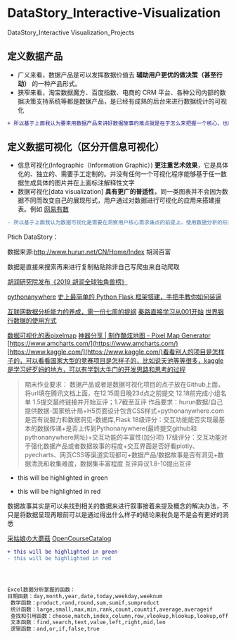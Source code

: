 # DataStory_Interactive-Visualization
DataStory_Interactive Visualization_Projects

## 定义数据产品

- 广义来看，数据产品是可以发挥数据价值去 **辅助用户更优的做决策（甚至行动）** 的一种产品形式。
- 狭窄来看，淘宝数据魔方、百度指数、电商的 CRM 平台、各种公司内部的数据决策支持系统等都是数据产品，是已经有成熟的后台来进行数据统计的可视化

```diff
+ 所以基于上面我认为要来用数据产品来讲好数据故事的难点就是在于怎么来把握一个核心，也就是找到用户的 **真正核心需求、痛点**
```

## 定义数据可视化（区分开信息可视化）
- 信息可视化(Infographic（Information Graphic）) **更注重艺术效果**，它是具体化的、独立的、需要手工定制的。并没有任何一个可视化程序能够基于任一数据生成具体的图片并在上面标注解释性文字
- 数据可视化[data visualization] **具有更广的普适性**，同一类图表并不会因为数据不同而改变自己的展现形式，用户通过对数据进行可视化的应用来搭建报表。例如 [网易有数](https://youdata.163.com/)

```diff
- 所以基于上面我认为数据可视化是需要在洞察用户核心需求痛点的前提上，使用数据分析的形式，将数据故事呈现在图表中，并且判断出相关性与其结论，给出合理的建设性意见和解决办法
```


Ptich DataStory：

数据来源:http://www.hurun.net/CN/Home/Index 胡润百富

数据是直接来搜索再来进行复制粘贴除非自己写爬虫来自动爬取

[胡润研究院发布《2019 胡润全球独角兽榜》](http://www.hurun.net/CN/Article/Details?num=E7190250C866)

[pythonanywhere](https://www.pythonanywhere.com/user/mwj/)
[史上最简单的 Python Flask 框架搭建，手把手教你如何装逼](https://www.jianshu.com/p/70a0c097e537)

[互联网数据分析能力的养成，需一份七周的提纲](http://www.woshipm.com/data-analysis/444009.html)
[秦路直接学习从001开始](http://www.woshipm.com/u/159343/page/3)
[世界银行数据的使用方式](https://data.worldbank.org.cn/about/get-started)

[数据可视化的表pixelmap](https://pixelmap.amcharts.com/)
[神器分享 | 制作酷炫地图 - Pixel Map Generator](https://www.jianshu.com/p/526ccacf8b5c)
[https://www.amcharts.com/](https://www.amcharts.com/)
[https://www.kaggle.com/](https://www.kaggle.com/)看看别人的项目是怎样子的，可以看看国家大型的竞赛项目是怎样子的，比如说天池等等很多，kaggle是学习好歹妈的地方，可以有学到大牛门的开发思路和思考的过程

> 期末作业要求：
数据产品或者是数据可视化项目的点子放在Github上面，将url填在腾讯文档上面，在12.15周日晚23d点之前提交
12.18前完成小组名单
1.5提交最终链接并开始互评；1.7截至互评
作品要求：hurun数据/自己提供数据-国家统计局+H5页面设计包含CSS样式+pythonanywhere.com
是否有说服力和数据洞见-数据库,Flask
18级评分：交互功能能否实现最基本的数据传递+是否上传到Pythonanywhere(最终提交github和pythonanywhere网址)+交互功能的丰富性(加分项)
17级评分：交互功能对于强化数据产品或者数据故事的程度+交互界面是否好看plotly、pyecharts、网页CSS等渠道实现都可+数据产品/数据故事是否有洞见+数据清洗和收集难度，数据集丰富程度
互评异议1.8-10提出互评

+ this will be highlighted in green
- this will be highlighted in red

数据故事其实是可以来找到相关的数据来进行叙事接着来提及概念的解决办法，不只是将数据呈现再眼前可以是通过得出什么样子的结论来税负是不是会有更好的洞悉

[采姑娘の大蘑菇](https://space.bilibili.com/12721139)
[OpenCourseCatalog](https://github.com/wenhan-wu/OpenCourseCatalog)

```diff
+ this will be highlighted in green
- this will be highlighted in red




Excel数据分析掌握的函数：
日期函数：day,month,year,date,today,weekday,weeknum
 数学函数：product,rand,round,sum,sumif,sumproduct
 统计函数：large,small,max,min,rank,count,countif,average,averageif
 查找和引用函数：choose,match,index,column,row,vlookup,hlookup,lookup,offset
 文本函数：find,search,text,value,left,right,mid,len
 逻辑函数：and,or,if,false,true
